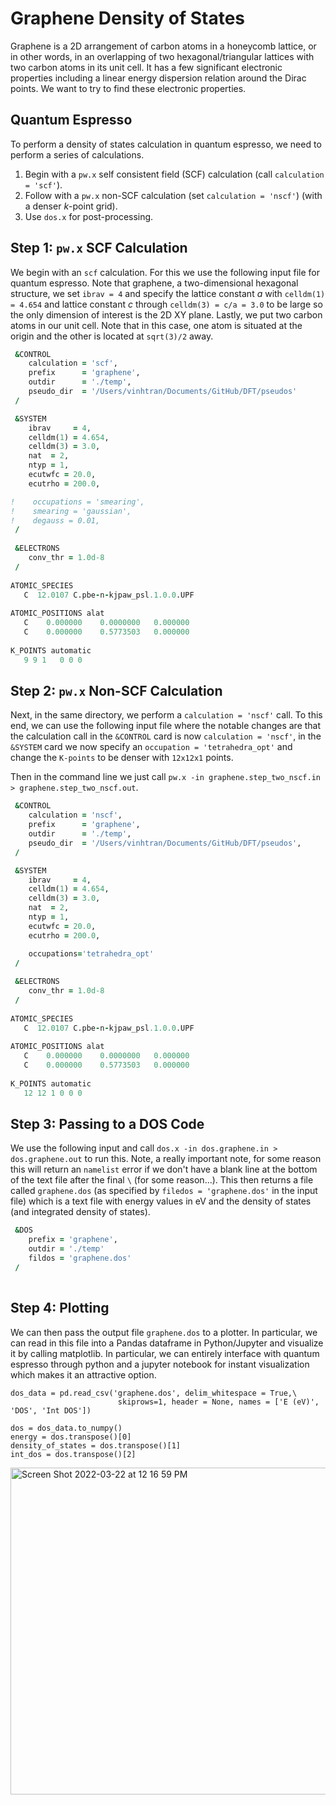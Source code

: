 # Graphene Density of States
Graphene is a 2D arrangement of carbon atoms in a honeycomb lattice, or in other words, in an overlapping of two hexagonal/triangular lattices with two carbon atoms in its unit cell. It has a few significant electronic properties including a linear energy dispersion relation around the Dirac points. We want to try to find these electronic properties. 

## Quantum Espresso
To perform a density of states calculation in quantum espresso, we need to perform a series of calculations. 
1. Begin with a `pw.x` self consistent field (SCF) calculation (call `calculation = 'scf'`). 
2. Follow with a `pw.x` non-SCF calculation (set `calculation = 'nscf'`) (with a denser *k*-point grid). 
3. Use `dos.x` for post-processing. 


## Step 1: `pw.x` SCF Calculation
We begin with an `scf` calculation. For this we use the following input file for quantum espresso. Note that graphene, a two-dimensional hexagonal structure, we set `ibrav = 4` and specify the lattice constant *a* with `celldm(1) = 4.654` and lattice constant *c* through `celldm(3) = c/a = 3.0` to be large so the only dimension of interest is the 2D XY plane. Lastly, we put two carbon atoms in our unit cell. Note that in this case, one atom is situated at the origin and the other is located at `sqrt(3)/2` away. 

```fortran
 &CONTROL
    calculation = 'scf',
    prefix      = 'graphene',
    outdir      = './temp',
    pseudo_dir  = '/Users/vinhtran/Documents/GitHub/DFT/pseudos' 
 /

 &SYSTEM
    ibrav     = 4,
    celldm(1) = 4.654,
    celldm(3) = 3.0,
    nat  = 2,
    ntyp = 1,
    ecutwfc = 20.0,
    ecutrho = 200.0, 

!    occupations = 'smearing',
!    smearing = 'gaussian',
!    degauss = 0.01,
 /
 
 &ELECTRONS
    conv_thr = 1.0d-8
 /
 
ATOMIC_SPECIES
   C  12.0107 C.pbe-n-kjpaw_psl.1.0.0.UPF
   
ATOMIC_POSITIONS alat
   C    0.000000    0.0000000   0.000000
   C    0.000000    0.5773503   0.000000
   
K_POINTS automatic
   9 9 1   0 0 0
``` 

## Step 2: `pw.x` Non-SCF Calculation 
Next, in the same directory, we perform a `calculation = 'nscf'` call. To this end, we can use the following input file where the notable changes are that the calculation call in the `&CONTROL` card is now `calculation = 'nscf'`, in the `&SYSTEM` card we now specify an `occupation = 'tetrahedra_opt'` and change the `K-points` to be denser with `12x12x1` points. 

Then in the command line we just call `pw.x -in graphene.step_two_nscf.in > graphene.step_two_nscf.out`. 

```fortran
 &CONTROL
    calculation = 'nscf',
    prefix      = 'graphene',
    outdir      = './temp',
    pseudo_dir  = '/Users/vinhtran/Documents/GitHub/DFT/pseudos',        
 /

 &SYSTEM
    ibrav     = 4,
    celldm(1) = 4.654,
    celldm(3) = 3.0,
    nat  = 2,
    ntyp = 1,
    ecutwfc = 20.0,
    ecutrho = 200.0,

    occupations='tetrahedra_opt'
 /
 
 &ELECTRONS
    conv_thr = 1.0d-8
 /
 
ATOMIC_SPECIES
   C  12.0107 C.pbe-n-kjpaw_psl.1.0.0.UPF
   
ATOMIC_POSITIONS alat
   C    0.000000    0.0000000   0.000000
   C    0.000000    0.5773503   0.000000
   
K_POINTS automatic
   12 12 1 0 0 0
```

## Step 3: Passing to a DOS Code 
We use the following input and call `dos.x -in dos.graphene.in > dos.graphene.out` to run this. Note, a really important note, for some reason this will return an `namelist` error if we don't have a blank line at the bottom of the text file after the final `\` (for some reason...). This then returns a file called `graphene.dos` (as specified by `filedos = 'graphene.dos'` in the input file) which is a text file with energy values in eV and the density of states (and integrated density of states). 
```fortran
 &DOS
    prefix = 'graphene',
    outdir = './temp'
    fildos = 'graphene.dos'
 /
 
```
## Step 4: Plotting 
We can then pass the output file `graphene.dos` to a plotter. In particular, we can read in this file into a Pandas dataframe in Python/Jupyter and visualize it by calling matplotlib. In particular, we can entirely interface with quantum espresso through python and a jupyter notebook for instant visualization which makes it an attractive option. 
```python3
dos_data = pd.read_csv('graphene.dos', delim_whitespace = True,\
                        skiprows=1, header = None, names = ['E (eV)', 'DOS', 'Int DOS'])
                        
dos = dos_data.to_numpy()
energy = dos.transpose()[0]
density_of_states = dos.transpose()[1]
int_dos = dos.transpose()[2]
```
<img width="523" alt="Screen Shot 2022-03-22 at 12 16 59 PM" src="https://user-images.githubusercontent.com/76876169/159558624-a61da790-00ac-440a-a9eb-897d054172ec.png">

